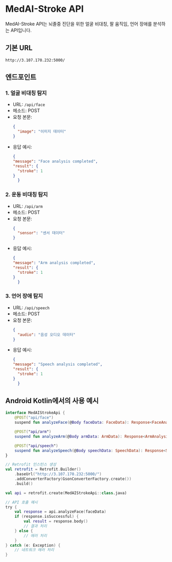 # MedAI-Stroke API

MedAI-Stroke API는 뇌졸중 진단을 위한 얼굴 비대칭, 팔 움직임, 언어 장애를 분석하는 API입니다.

## 기본 URL

`http://3.107.170.232:5000/`

## 엔드포인트

### 1. 얼굴 비대칭 탐지

- URL: `/api/face`
- 메소드: POST
- 요청 본문:
  ```json
  {
    "image": "이미지 데이터"
  }
  ```
- 응답 예시:
  ```json
  {
  "message": "Face analysis completed",
  "result": {
    "stroke": 1
  }
    }
    ```
### 2. 운동 비대칭 탐지

- URL: `/api/arm`
- 메소드: POST
- 요청 본문:
  ```json
  {
    "sensor": "센서 데이터"
  }
  ```
- 응답 예시:
  ```json
  {
  "message": "Arm analysis completed",
  "result": {
    "stroke": 1
  }
    }
    ```


### 3. 언어 장애 탐지

- URL: `/api/speech`
- 메소드: POST
- 요청 본문:
  ```json
  {
    "audio": "음성 오디오 데이터"
  }
  ```
- 응답 예시:
  ```json
  {
  "message": "Speech analysis completed",
  "result": {
    "stroke": 1
  }
    }
    ```


## Android Kotlin에서의 사용 예시
```kotlin
interface MedAIStrokeApi {
    @POST("api/face")
    suspend fun analyzeFace(@Body faceData: FaceData): Response<FaceAnalysisResult>

    @POST("api/arm")
    suspend fun analyzeArm(@Body armData: ArmData): Response<ArmAnalysisResult>

    @POST("api/speech")
    suspend fun analyzeSpeech(@Body speechData: SpeechData): Response<SpeechAnalysisResult>
}

// Retrofit 인스턴스 생성
val retrofit = Retrofit.Builder()
    .baseUrl("http://3.107.170.232:5000/")
    .addConverterFactory(GsonConverterFactory.create())
    .build()

val api = retrofit.create(MedAIStrokeApi::class.java)

// API 호출 예시
try {
    val response = api.analyzeFace(faceData)
    if (response.isSuccessful) {
        val result = response.body()
        // 결과 처리
    } else {
        // 에러 처리
    }
} catch (e: Exception) {
    // 네트워크 에러 처리
}
```